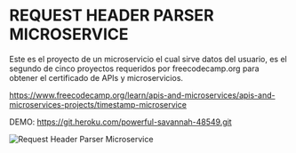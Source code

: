 # REQUEST HEADER PARSER MICROSERVICE

Este es el proyecto de un microservicio el cual sirve datos del usuario, es el segundo de cinco proyectos requeridos por freecodecamp.org para obtener el certificado de APIs y microservicios.

https://www.freecodecamp.org/learn/apis-and-microservices/apis-and-microservices-projects/timestamp-microservice

DEMO: https://git.heroku.com/powerful-savannah-48549.git

![Request Header Parser Microservice](https://i.ibb.co/w4Pr6DF/request-header-parser-microservice.png)
